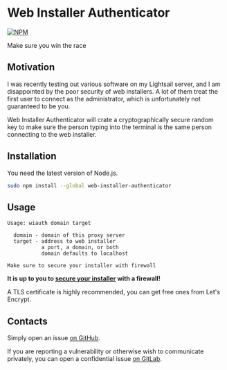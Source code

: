 # Web Installer Authenticator

[![NPM](https://nodei.co/npm/web-installer-authenticator.png)](https://nodei.co/npm/web-installer-authenticator/)

Make sure you win the race

## Motivation

I was recently testing out various software on my Lightsail server, and I am
disappointed by the poor security of web installers. A lot of them treat the
first user to connect as the administrator, which is unfortunately not
guaranteed to be you.

Web Installer Authenticator will crate a cryptographically secure random key
to make sure the person typing into the terminal is the same person connecting
to the web installer.

## Installation

You need the latest version of Node.js.

```Bash
sudo npm install --global web-installer-authenticator
```

## Usage

```
Usage: wiauth domain target

  domain - domain of this proxy server
  target - address to web installer
           a port, a domain, or both
           domain defaults to localhost

Make sure to secure your installer with firewall
```

**It is up to you to
[secure your installer](https://serverfault.com/questions/247176/iptables-only-allow-localhost-access)
with a firewall!**

A TLS certificate is highly recommended, you can get free ones from Let's
Encrypt.

## Contacts

Simply open an issue
[on GitHub](https://github.com/jspenguin2017/WebInstallerAuthenticator/issues).

If you are reporting a vulnerability or otherwise wish to communicate
privately, you can open a confidential issue
[on GitLab](https://gitlab.com/xuhaiyang1234/VulnerabilityReports/issues).
